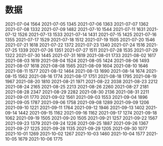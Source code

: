# 数据
2021-07-04 1564
2021-07-05 1345
2021-07-06 1363
2021-07-07 1362
2021-07-08 1332
2021-07-09 1482
2021-07-10 1544
2021-07-11 1631
2021-07-12 1526
2021-07-13 1533
2021-07-14 1431
2021-07-15 1425
2021-07-16 1355
2021-07-17 1529
2021-07-18 1512
2021-07-19 1505
2021-07-20 1546
2021-07-21 1618
2021-07-22 1372
2021-07-23 1340
2021-07-24 1516
2021-07-25 1339
2021-07-26 1351
2021-07-27 1511
2021-07-28 1535
2021-07-29 1322
2021-07-30 1445
2021-07-31 1619
2021-08-01 1733
2021-08-02 1617
2021-08-03 1619
2021-08-04 1524
2021-08-05 1424
2021-08-06 1493
2021-08-07 1618
2021-08-08 1565
2021-08-09 1604
2021-08-10 1646
2021-08-11 1577
2021-08-12 1464
2021-08-13 1690
2021-08-14 1674
2021-08-15 1562
2021-08-16 1774
2021-08-17 1751
2021-08-18 1795
2021-08-19 1967
2021-08-20 1810
2021-08-21 1971
2021-08-22 2038
2021-08-23 2212
2021-08-24 2165
2021-08-25 2213
2021-08-26 2260
2021-08-27 2181
2021-08-28 2347
2021-08-29 2282
2021-08-30 2136
2021-08-31 2211
2021-09-01 1770
2021-09-02 1561
2021-09-03 1553
2021-09-04 1896
2021-09-05 1787
2021-09-06 1758
2021-09-08 1289
2021-09-09 1206
2021-09-10 1221
2021-09-11 1764
2021-09-12 1946
2021-09-13 1402
2021-09-14 1442
2021-09-15 1162
2021-09-16 1162
2021-09-17 1274
2021-09-18 1062
2021-09-19 1505
2021-09-20 1505
2021-09-21 1257
2021-09-22 1567
2021-09-23 1379
2021-09-24 1226
2021-09-25 1887
2021-09-26 1367
2021-09-27 1225
2021-09-28 1135
2021-09-29 1205
2021-09-30 1077
2021-10-01 1269
2021-10-02 1267
2021-10-03 1460
2021-10-04 1577
2021-10-05 1679
2021-10-06 1775
